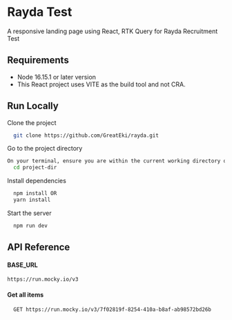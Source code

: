 
# Rayda Test

A responsive landing page using React, RTK Query for  Rayda Recruitment Test 

## Requirements

- Node 16.15.1 or later version
- This React project uses VITE as the build tool and not CRA.


## Run Locally

Clone the project

```bash
  git clone https://github.com/GreatEki/rayda.git
```

Go to the project directory

```bash
On your terminal, ensure you are within the current working directory of the project
  cd project-dir
```

Install dependencies

```bash
  npm install OR
  yarn install
```

Start the server

```bash
  npm run dev
```


## API Reference

#### BASE_URL

```
https://run.mocky.io/v3
```

#### Get all items

```http
  GET https://run.mocky.io/v3/7f02819f-8254-410a-b8af-ab98572bd26b
```

